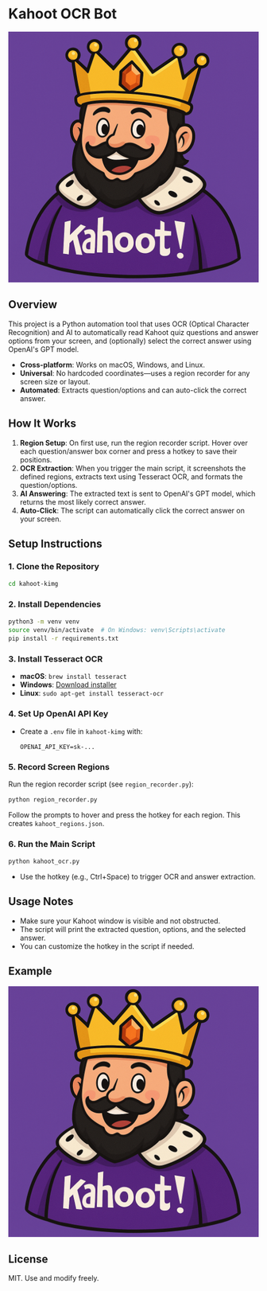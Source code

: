 # Kahoot OCR Bot

![Kahoot Example](kahoot.png)

## Overview

This project is a Python automation tool that uses OCR (Optical Character Recognition) and AI to automatically read Kahoot quiz questions and answer options from your screen, and (optionally) select the correct answer using OpenAI's GPT model.

- **Cross-platform**: Works on macOS, Windows, and Linux.
- **Universal**: No hardcoded coordinates—uses a region recorder for any screen size or layout.
- **Automated**: Extracts question/options and can auto-click the correct answer.

## How It Works

1. **Region Setup**: On first use, run the region recorder script. Hover over each question/answer box corner and press a hotkey to save their positions.
2. **OCR Extraction**: When you trigger the main script, it screenshots the defined regions, extracts text using Tesseract OCR, and formats the question/options.
3. **AI Answering**: The extracted text is sent to OpenAI's GPT model, which returns the most likely correct answer.
4. **Auto-Click**: The script can automatically click the correct answer on your screen.

## Setup Instructions

### 1. Clone the Repository
```bash
cd kahoot-kimg
```

### 2. Install Dependencies
```bash
python3 -m venv venv
source venv/bin/activate  # On Windows: venv\Scripts\activate
pip install -r requirements.txt
```

### 3. Install Tesseract OCR
- **macOS**: `brew install tesseract`
- **Windows**: [Download installer](https://github.com/tesseract-ocr/tesseract)
- **Linux**: `sudo apt-get install tesseract-ocr`

### 4. Set Up OpenAI API Key
- Create a `.env` file in `kahoot-kimg` with:
  ```
  OPENAI_API_KEY=sk-...
  ```

### 5. Record Screen Regions
Run the region recorder script (see `region_recorder.py`):
```bash
python region_recorder.py
```
Follow the prompts to hover and press the hotkey for each region. This creates `kahoot_regions.json`.

### 6. Run the Main Script
```bash
python kahoot_ocr.py
```
- Use the hotkey (e.g., Ctrl+Space) to trigger OCR and answer extraction.

## Usage Notes
- Make sure your Kahoot window is visible and not obstructed.
- The script will print the extracted question, options, and the selected answer.
- You can customize the hotkey in the script if needed.

## Example
![Kahoot Example](kahoot.png)

## License
MIT. Use and modify freely. 